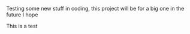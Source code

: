 Testing some new stuff in coding, this project will be for a big one in the future I hope

This is a test
